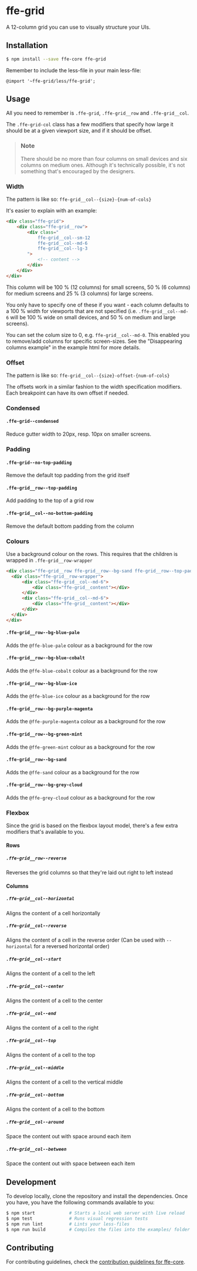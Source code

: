 # ffe-grid

A 12-column grid you can use to visually structure your UIs.

## Installation

```bash
$ npm install --save ffe-core ffe-grid
```

Remember to include the less-file in your main less-file:

```less
@import '~ffe-grid/less/ffe-grid';
```

## Usage

All you need to remember is `.ffe-grid`, `.ffe-grid__row` and `.ffe-grid__col`.

The `.ffe-grid-col` class has a few modifiers that specify how large it should be
at a given viewport size, and if it should be offset.

> ### Note
>
> There should be no more than four columns on small devices and six columns on
> medium ones. Although it's technically possible, it's not something that's
> encouraged by the designers.

### Width

The pattern is like so: `ffe-grid__col--{size}-{num-of-cols}`

It's easier to explain with an example:

```html
<div class="ffe-grid">
    <div class="ffe-grid__row">
        <div class="
            ffe-grid__col--sm-12
            ffe-grid__col--md-6
            ffe-grid__col--lg-3
        ">
            <!-- content -->
        </div>
    </div>
</div>
```

This column will be 100 % (12 columns) for small screens, 50 % (6 columns) for medium
screens and 25 % (3 columns) for large screens.

You only have to specify one of these if you want - each column defaults to a 100 % width
for viewports that are not specified (i.e. `.ffe-grid__col--md-6` will be 100 % wide on small
devices, and 50 % on medium and large screens).

You can set the colum size to 0, e.g. `ffe-grid__col--md-0`. This enabled you to remove/add columns for specific screen-sizes.
See the "Disappearing columns example" in the example html for more details.

### Offset

The pattern is like so: `ffe-grid__col--{size}-offset-{num-of-cols}`

The offsets work in a similar fashion to the width specification modifiers. Each breakpoint
can have its own offset if needed.

### Condensed

#### `.ffe-grid--condensed`

Reduce gutter width to 20px, resp. 10px on smaller screens.

### Padding

#### `.ffe-grid--no-top-padding`

Remove the default top padding from the grid itself

#### `.ffe-grid__row--top-padding`

Add padding to the top of a grid row

#### `.ffe-grid__col--no-bottom-padding`

Remove the default bottom padding from the column

### Colours

Use a background colour on the rows. This requires that the children is wrapped in `.ffe-grid__row-wrapper`

```html
<div class="ffe-grid__row ffe-grid__row--bg-sand ffe-grid__row--top-padding">
  <div class="ffe-grid__row-wrapper">
      <div class="ffe-grid__col--md-6">
          <div class="ffe-grid__content"></div>
      </div>
      <div class="ffe-grid__col--md-6">
          <div class="ffe-grid__content"></div>
      </div>
  </div>
</div>
```

#### `.ffe-grid__row--bg-blue-pale`

Adds the `@ffe-blue-pale` colour as a background for the row

#### `.ffe-grid__row--bg-blue-cobalt`

Adds the `@ffe-blue-cobalt` colour as a background for the row

#### `.ffe-grid__row--bg-blue-ice`

Adds the `@ffe-blue-ice` colour as a background for the row

#### `.ffe-grid__row--bg-purple-magenta`

Adds the `@ffe-purple-magenta` colour as a background for the row

#### `.ffe-grid__row--bg-green-mint`

Adds the `@ffe-green-mint` colour as a background for the row

#### `.ffe-grid__row--bg-sand`

Adds the `@ffe-sand` colour as a background for the row

#### `.ffe-grid__row--bg-grey-cloud`

Adds the `@ffe-grey-cloud` colour as a background for the row

### Flexbox

Since the grid is based on the flexbox layout model, there's a few extra modifiers that's available
to you.

#### Rows

##### `.ffe-grid__row--reverse`

Reverses the grid columns so that they're laid out right to left instead

#### Columns

##### `.ffe-grid__col--horizontal`

Aligns the content of a cell horizontally

##### `.ffe-grid__col--reverse`

Aligns the content of a cell in the reverse order
(Can be used with `--horizontal` for a reversed horizontal order)

##### `.ffe-grid__col--start`

Aligns the content of a cell to the left

##### `.ffe-grid__col--center`

Aligns the content of a cell to the center

##### `.ffe-grid__col--end`

Aligns the content of a cell to the right

##### `.ffe-grid__col--top`

Aligns the content of a cell to the top

##### `.ffe-grid__col--middle`

Aligns the content of a cell to the vertical middle

##### `.ffe-grid__col--bottom`

Aligns the content of a cell to the bottom

##### `.ffe-grid__col--around`

Space the content out with space around each item

##### `.ffe-grid__col--between`

Space the content out with space between each item

## Development

To develop locally, clone the repository and install the dependencies. Once you have, you have
the following commands available to you:

```bash
$ npm start             # Starts a local web server with live reload
$ npm test              # Runs visual regression tests
$ npm run lint          # Lints your less-files
$ npm run build         # Compiles the files into the examples/ folder
```

## Contributing

For contributing guidelines, check the
[contribution guidelines for ffe-core](***REMOVED***).
